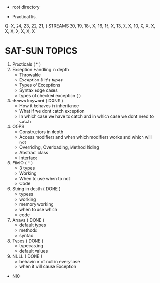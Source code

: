 - root directory

- Practical list 

Q: X, 24, 23, 22, 21, ( STREAMS 20, 19, 18), X, 16, 15, X, 13, X, X, 10, X, X, X, X, X, X, X, X, X



# SAT-SUN TOPICS

1. Practicals ( * )
2. Exception Handling in depth
    - Throwable
    - Exception & it's types
    - Types of Exceptions 
    - Syntax edge cases
    - types of checked exception ( )
3. throws keyword ( DONE )
    - How it behaves in inheritance
    - What if we dont catch exception 
    - In which case we have to catch and in which case we dont need to catch
4. OOPS 
    - Constructors in depth
    - Access modifiers and when which modifiers works and which will not
    - Overriding, Overloading, Method hiding
    - Abstract class
    - Interface 
5. FileIO ( * )
    - 3 types 
    - Working
    - When to use when to not
    - Code
6. String in depth ( DONE )
    - typess
    - working 
    - memory working 
    - when to use which
    - code 
7. Arrays ( DONE )
    - default types 
    - methods
    - syntax
8. Types ( DONE )
    - typecasting 
    - default values 
9. NULL ( DONE )
    - behaviour of null in everycase
    - when it will cause Exception

- NIO
